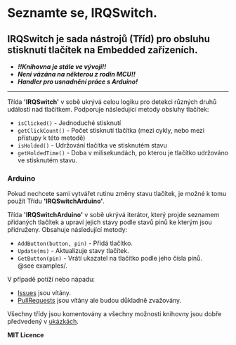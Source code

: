 # Seznamte se, IRQSwitch.

## IRQSwitch je sada nástrojů (Tříd) pro obsluhu stisknutí tlačítek na Embedded zařízeních.

- ***!!Knihovna je stále ve vývoji!!***  
- ***Není vázána na některou z rodin MCU!!***  
- ***Handler pro usnadnění práce s Arduino!***

------------------------------------

Třída **'IRQSwitch'** v sobě ukrývá celou logiku pro detekci různých druhů událostí nad tlačítkem. Podporuje následující metody obsluhy tlačítek:  
- `isClicked()` - Jednoduché stisknutí  
- `getClickCount()` - Počet stisknutí tlačítka (mezi cykly, nebo mezi přístupy k této metodě)  
- `isHolded()` - Udržování tlačítka ve stisknutém stavu  
- `getHoldedTime()` - Doba v milisekundách, po kterou je tlačítko udržováno ve stisknutém stavu.

### Arduino  
Pokud nechcete sami vytvářet rutinu změny stavu tlačítek, je možné k tomu použít Třídu **'IRQSwitchArduino'**.

Třída **'IRQSwitchArduino'** v sobě ukrývá iterátor, který projde seznamem přidaných tlačítek a upraví jejich stavy podle stavů pinů ke kterým jsou přidruženy. Obsahuje následující metody:

- `AddButton(button, pin)` - Přidá tlačítko.  
- `Update(ms)` - Aktualizuje stavy tlačítek.  
- `GetButton(pin)` - Vrátí ukazatel na tlačítko podle jeho čísla pinů.  
@see examples/.


V případě potíží nebo nápadu:
- [Issues](http://github.com/colesnicov/IRQSwitch/issues/) jsou vítány.
- [PullRequests](http://github.com/colesnicov/IRQSwitch/pulls/) jsou vítány ale budou důkladně zvažovány.

Všechny třídy jsou komentovány a všechny možnosti knihovny jsou dobře předvedený v [ukázkách](http://github.com/colesnicov/IRQSwitch/tree/master/examples/).

**MIT Licence**
